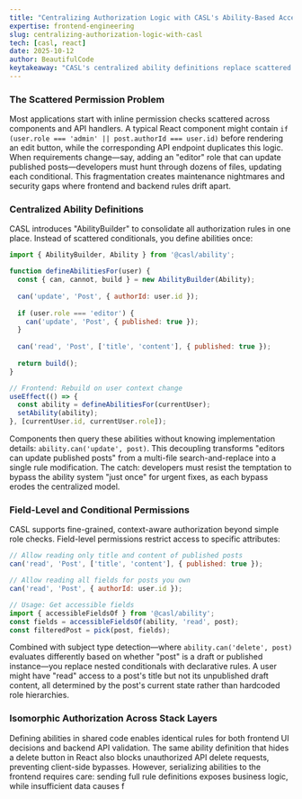 ```yaml
---
title: "Centralizing Authorization Logic with CASL's Ability-Based Access Control"
expertise: frontend-engineering
slug: centralizing-authorization-logic-with-casl
tech: [casl, react]
date: 2025-10-12
author: BeautifulCode
keytakeaway: "CASL's centralized ability definitions replace scattered permission checks with declarative, context-aware rules that synchronize authorization logic across frontend and backend, but require disciplined adherence to prevent erosion back to inline conditionals."
---
```


### The Scattered Permission Problem

Most applications start with inline permission checks scattered across components and API handlers. A typical React component might contain `if (user.role === 'admin' || post.authorId === user.id)` before rendering an edit button, while the corresponding API endpoint duplicates this logic. When requirements change—say, adding an "editor" role that can update published posts—developers must hunt through dozens of files, updating each conditional. This fragmentation creates maintenance nightmares and security gaps where frontend and backend rules drift apart.

### Centralized Ability Definitions

CASL introduces "AbilityBuilder" to consolidate all authorization rules in one place. Instead of scattered conditionals, you define abilities once:

```javascript
import { AbilityBuilder, Ability } from '@casl/ability';

function defineAbilitiesFor(user) {
  const { can, cannot, build } = new AbilityBuilder(Ability);
  
  can('update', 'Post', { authorId: user.id });
  
  if (user.role === 'editor') {
    can('update', 'Post', { published: true });
  }
  
  can('read', 'Post', ['title', 'content'], { published: true });
  
  return build();
}

// Frontend: Rebuild on user context change
useEffect(() => {
  const ability = defineAbilitiesFor(currentUser);
  setAbility(ability);
}, [currentUser.id, currentUser.role]);
```

Components then query these abilities without knowing implementation details: `ability.can('update', post)`. This decoupling transforms "editors can update published posts" from a multi-file search-and-replace into a single rule modification. The catch: developers must resist the temptation to bypass the ability system "just once" for urgent fixes, as each bypass erodes the centralized model.

### Field-Level and Conditional Permissions

CASL supports fine-grained, context-aware authorization beyond simple role checks. Field-level permissions restrict access to specific attributes:

```javascript
// Allow reading only title and content of published posts
can('read', 'Post', ['title', 'content'], { published: true });

// Allow reading all fields for posts you own
can('read', 'Post', { authorId: user.id });

// Usage: Get accessible fields
import { accessibleFieldsOf } from '@casl/ability';
const fields = accessibleFieldsOf(ability, 'read', post);
const filteredPost = pick(post, fields);
```

Combined with subject type detection—where `ability.can('delete', post)` evaluates differently based on whether "post" is a draft or published instance—you replace nested conditionals with declarative rules. A user might have "read" access to a post's title but not its unpublished draft content, all determined by the post's current state rather than hardcoded role hierarchies.

### Isomorphic Authorization Across Stack Layers

Defining abilities in shared code enables identical rules for both frontend UI decisions and backend API validation. The same ability definition that hides a delete button in React also blocks unauthorized API delete requests, preventing client-side bypasses. However, serializing abilities to the frontend requires care: sending full rule definitions exposes business logic, while insufficient data causes f